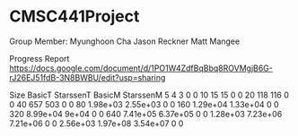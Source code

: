 # CMSC441Project

Group Member:
Myunghoon Cha
Jason Reckner
Matt Mangee


Progress Report
https://docs.google.com/document/d/1PO1W4ZdfBqBbq8ROVMgjB6G-rJ26EJ51fdB-3N8BWBU/edit?usp=sharing


Size          BasicT       StarssenT          BasicM       StarssenM
     5               4               3               0               0
    10              15              15               0               0
    20             118             116               0               0
    40             657             503               0               0
    80        1.98e+03        2.55e+03               0               0
   160        1.29e+04        1.33e+04               0               0
   320        8.99e+04           9e+04               0               0
   640        7.41e+05        6.37e+05               0               0
1.28e+03        7.23e+06        7.21e+06               0               0
2.56e+03        1.97e+08        3.54e+07               0               0
